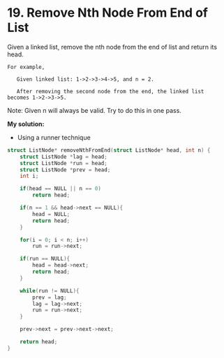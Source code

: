 # 19. Remove Nth Node From End of List 

Given a linked list, remove the nth node from the end of list and return its head.

````
For example,

   Given linked list: 1->2->3->4->5, and n = 2.

   After removing the second node from the end, the linked list becomes 1->2->3->5.
````

Note:
Given n will always be valid.
Try to do this in one pass.

**My solution:**
- Using a runner technique

````c
struct ListNode* removeNthFromEnd(struct ListNode* head, int n) {
    struct ListNode *lag = head;
    struct ListNode *run = head;
    struct ListNode *prev = head;
    int i;

    if(head == NULL || n == 0)
        return head;

    if(n == 1 && head->next == NULL){
        head = NULL;
        return head;
    }

    for(i = 0; i < n; i++)
        run = run->next;

    if(run == NULL){
        head = head->next;
        return head;
    }

    while(run != NULL){
        prev = lag;
        lag = lag->next;
        run = run->next;
    }

    prev->next = prev->next->next;

    return head;
}
````